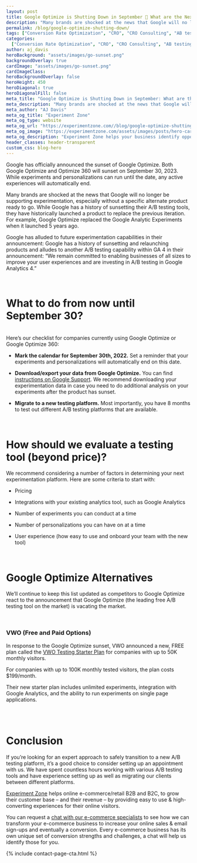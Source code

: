 ```yaml
---
layout: post
title: Google Optimize is Shutting Down in September 🙁 What are the Next Best Alternatives for Affordable A/B Testing Tools?
description: "Many brands are shocked at the news that Google will no longer be supporting experimentation, especially without a specific alternate product ready to go."
permalink: /blog/google-optimize-shutting-down/
tags: ["Conversion Rate Optimization", "CRO", "CRO Consulting", "AB testing","Google Optimize"]
categories:
  ["Conversion Rate Optimization", "CRO", "CRO Consulting", "AB testing","Google Optimize"]
author: aj_davis
heroBackground: "assets/images/go-sunset.png"
backgroundOverlay: true
cardImage: "assets/images/go-sunset.png"
cardImageClass:
heroBackgroundOverlay: false
heroHeight: 450
heroDiagonal: true
heroDiagonalFill: false
meta_title: "Google Optimize is Shutting Down in September: What are the Next Best Alternatives for Affordable A/B Testing Tools?"
meta_description: "Many brands are shocked at the news that Google will no longer be supporting experimentation, especially without a specific alternate product ready to go."
meta_author: "AJ Davis"
meta_og_title: "Experiment Zone"
meta_og_type: website
meta_og_url: "https://experimentzone.com//blog/google-optimize-shutting-down/"
meta_og_image: "https://experimentzone.com/assets/images/posts/hero-cart.jpg"
meta_og_description: "Experiment Zone helps your business identify opportunities and evaluate ideas using data, so that you can improve customer experiences and increase sales."
header_classes: header-transparent
custom_css: blog-hero
---
```


Google has officially announced the sunset of Google Optimize. Both Google Optimize and Optimize 360 will sunset on September 30, 2023. While experiments and personalizations can run until the date, any active experiences will automatically end.

Many brands are shocked at the news that Google will no longer be supporting experimentation, especially without a specific alternate product ready to go. While Google has a history of sunsetting their A/B testing tools, they have historically launched a product to replace the previous iteration. For example, Google Optimize replaced the Google Analytic Experiments when it launched 5 years ago. 

Google has alluded to future experimentation capabilities in their announcement: Google has a history of sunsetting and relaunching products and alludes to another A/B testing capability within GA 4 in their announcement: “We remain committed to enabling businesses of all sizes to improve your user experiences and are investing in A/B testing in Google Analytics 4.”

<br/>

# What to do from now until September 30?

<br/>
Here’s our checklist for companies currently using Google Optimize or Google Optimize 360:

- <b> Mark the calendar for September 30th, 2022.</b> Set a reminder that your experiments and personalizations will automatically end on this date.

- <b> Download/export your data from Google Optimize.</b> 
You can find [instructions on Google Support](https://support.google.com/optimize/answer/10147298#how-to-do-it). We recommend downloading your experimentation data in case you need to do additional analysis on your experiments after the product has sunset. 

- <b>Migrate to a new testing platform.</b> Most importantly, you have 8 months to test out different A/B testing platforms that are available. 

<br/>

# How should we evaluate a testing tool (beyond price)?
We recommend considering a number of factors in determining your next experimentation platform. Here are some criteria to start with: 

- Pricing

- Integrations with your existing analytics tool, such as Google Analytics

- Number of experiments you can conduct at a time

- Number of personalizations you can have on at a time

- User experience (how easy to use and onboard your team with the new tool)

<br/>

# Google Optimize Alternatives
We’ll continue to keep this list updated as competitors to Google Optimize react to the announcement that Google Optimize (the leading free A/B testing tool on the market) is vacating the market.

<br/>

### VWO (Free and Paid Options)
In response to the Google Optimize sunset, VWO announced a new, FREE plan called the [VWO Testing Starter Plan](https://vwo.com/blog/launching-a-free-plan-of-vwo-testing-a-better-google-optimize/) for companies with up to 50K monthly visitors.

For companies with up to 100K monthly tested visitors, the plan costs $199/month.

Their new starter plan includes unlimited experiments, integration with Google Analytics, and the ability to run experiments on single page applications.

<br/>



<br/>

# Conclusion

If you’re looking for an expert approach to safely transition to a new A/B testing platform, it’s a good choice to consider setting up an appointment with us. We have spent countless hours working with various A/B testing tools and have experience setting up as well as migrating our clients between different platforms.

[Experiment Zone](https://experimentzone.com/) helps online e-commerce/retail B2B and B2C, to grow their customer base – and their revenue – by providing easy to use & high-converting experiences for their online visitors. 

You can request a [chat with our e-commerce specialists]((https://experimentzone.com/consult/#free-consult-form)) to see how we can transform your e-commerce business to increase your online sales & email sign-ups and eventually a conversion. Every e-commerce business has its own unique set of conversion strengths and challenges, a chat will help us identify those for you. 




{% include contact-page-cta.html %}
